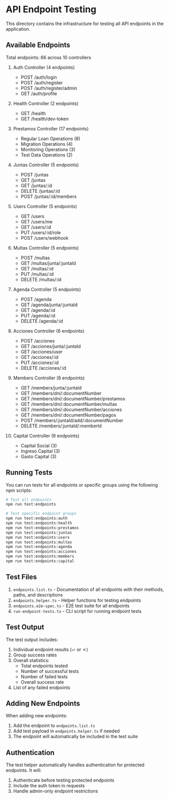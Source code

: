 # API Endpoint Testing

This directory contains the infrastructure for testing all API endpoints in the application.

## Available Endpoints

Total endpoints: 66 across 10 controllers

1. Auth Controller (4 endpoints)

   - POST /auth/login
   - POST /auth/register
   - POST /auth/register/admin
   - GET /auth/profile

2. Health Controller (2 endpoints)

   - GET /health
   - GET /health/dev-token

3. Prestamos Controller (17 endpoints)

   - Regular Loan Operations (8)
   - Migration Operations (4)
   - Monitoring Operations (3)
   - Test Data Operations (2)

4. Juntas Controller (5 endpoints)

   - POST /juntas
   - GET /juntas
   - GET /juntas/:id
   - DELETE /juntas/:id
   - POST /juntas/:id/members

5. Users Controller (5 endpoints)

   - GET /users
   - GET /users/me
   - GET /users/:id
   - PUT /users/:id/role
   - POST /users/webhook

6. Multas Controller (5 endpoints)

   - POST /multas
   - GET /multas/junta/:juntaId
   - GET /multas/:id
   - PUT /multas/:id
   - DELETE /multas/:id

7. Agenda Controller (5 endpoints)

   - POST /agenda
   - GET /agenda/junta/:juntaId
   - GET /agenda/:id
   - PUT /agenda/:id
   - DELETE /agenda/:id

8. Acciones Controller (6 endpoints)

   - POST /acciones
   - GET /acciones/junta/:juntaId
   - GET /acciones/user
   - GET /acciones/:id
   - PUT /acciones/:id
   - DELETE /acciones/:id

9. Members Controller (8 endpoints)

   - GET /members/junta/:juntaId
   - GET /members/dni/:documentNumber
   - GET /members/dni/:documentNumber/prestamos
   - GET /members/dni/:documentNumber/multas
   - GET /members/dni/:documentNumber/acciones
   - GET /members/dni/:documentNumber/pagos
   - POST /members/:juntaId/add/:documentNumber
   - DELETE /members/:juntaId/:memberId

10. Capital Controller (9 endpoints)
    - Capital Social (3)
    - Ingreso Capital (3)
    - Gasto Capital (3)

## Running Tests

You can run tests for all endpoints or specific groups using the following npm scripts:

```bash
# Test all endpoints
npm run test:endpoints

# Test specific endpoint groups
npm run test:endpoints:auth
npm run test:endpoints:health
npm run test:endpoints:prestamos
npm run test:endpoints:juntas
npm run test:endpoints:users
npm run test:endpoints:multas
npm run test:endpoints:agenda
npm run test:endpoints:acciones
npm run test:endpoints:members
npm run test:endpoints:capital
```

## Test Files

1. `endpoints.list.ts` - Documentation of all endpoints with their methods, paths, and descriptions
2. `endpoints.helper.ts` - Helper functions for testing endpoints
3. `endpoints.e2e-spec.ts` - E2E test suite for all endpoints
4. `run-endpoint-tests.ts` - CLI script for running endpoint tests

## Test Output

The test output includes:

1. Individual endpoint results (✓ or ✗)
2. Group success rates
3. Overall statistics:
   - Total endpoints tested
   - Number of successful tests
   - Number of failed tests
   - Overall success rate
4. List of any failed endpoints

## Adding New Endpoints

When adding new endpoints:

1. Add the endpoint to `endpoints.list.ts`
2. Add test payload in `endpoints.helper.ts` if needed
3. The endpoint will automatically be included in the test suite

## Authentication

The test helper automatically handles authentication for protected endpoints. It will:

1. Authenticate before testing protected endpoints
2. Include the auth token in requests
3. Handle admin-only endpoint restrictions
